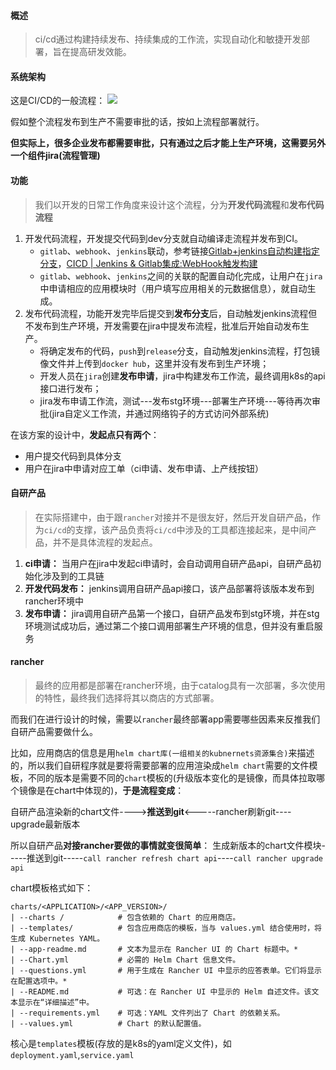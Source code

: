 #### 概述
> ci/cd通过构建持续发布、持续集成的工作流，实现自动化和敏捷开发部署，旨在提高研发效能。

#### 系统架构

这是CI/CD的一般流程：
![](https://files.mdnice.com/user/4251/1c5102f8-c827-41bc-8a0d-6074e7da8ab7.png)

假如整个流程发布到生产不需要审批的话，按如上流程部署就行。

**但实际上，很多企业发布都需要审批，只有通过之后才能上生产环境，这需要另外一个组件jira(流程管理)**

#### 功能
> 我们以开发的日常工作角度来设计这个流程，分为**开发代码流程**和**发布代码流程**
1. 开发代码流程，开发提交代码到dev分支就自动编译走流程并发布到CI。
   - `gitlab`、`webhook`、`jenkins`联动，参考链接[Gitlab+jenkins自动构建指定分支](https://www.rootop.org/pages/4140.html)，[CICD | Jenkins & Gitlab集成:WebHook触发构建](https://bbs.huaweicloud.com/blogs/173837)
   - `gitlab`、`webhook`、`jenkins`之间的关联的配置自动化完成，让用户在`jira`中申请相应的应用模块时（用户填写应用相关的元数据信息），就自动生成。
2. 发布代码流程，功能开发完毕后提交到**发布分支**后，自动触发jenkins流程但不发布到生产环境，开发需要在jira中提发布流程，批准后开始自动发布生产。
    - 将确定发布的代码，`push`到`release`分支，自动触发jenkins流程，打包镜像文件并上传到`docker hub`，这里并没有发布到生产环境；
    - 开发人员在`jira`创建**发布申请**，jira中构建发布工作流，最终调用k8s的api接口进行发布；
    - jira发布申请工作流，测试---发布stg环境---部署生产环境---等待再次审批(jira自定义工作流，并通过网络钩子的方式访问外部系统)

在该方案的设计中，**发起点只有两个**：
- 用户提交代码到具体分支
- 用户在jira中申请对应工单（ci申请、发布申请、上产线按钮）

#### 自研产品
> 在实际搭建中，由于跟`rancher`对接并不是很友好，然后开发自研产品，作为`ci/cd`的支撑，该产品负责将`ci/cd`中涉及的工具都连接起来，是中间产品，并不是具体流程的发起点。

1. **ci申请：** 当用户在jira中发起ci申请时，会自动调用自研产品api，自研产品初始化涉及到的工具链
2. **开发代码发布：** jenkins调用自研产品api接口，该产品部署将该版本发布到rancher环境中
3. **发布申请：** jira调用自研产品第一个接口，自研产品发布到stg环境，并在stg环境测试成功后，通过第二个接口调用部署生产环境的信息，但并没有重启服务

#### rancher
> 最终的应用都是部署在rancher环境，由于catalog具有一次部署，多次使用的特性，最终我们选择将其以商店的方式部署。

而我们在进行设计的时候，需要以`rancher`最终部署app需要哪些因素来反推我们自研产品需要做什么。

比如，应用商店的信息是用`helm chart库(一组相关的kubnernets资源集合)`来描述的，所以我们自研程序就是要将需要部署的应用渲染成`helm chart`需要的文件模板，不同的版本是需要不同的`chart`模板的(升级版本变化的是镜像，而具体拉取哪个镜像是在chart中体现的)，**于是流程变成**：

自研产品渲染新的chart文件---->**推送到git**<-----rancher刷新git----upgrade最新版本

所以自研产品**对接rancher要做的事情就变很简单**：
生成新版本的chart文件模块-----推送到git-----`call rancher refresh chart api`----`call rancher upgrade api`

chart模板格式如下：
```
charts/<APPLICATION>/<APP_VERSION>/
| --charts /            # 包含依赖的 Chart 的应用商店。
| --templates/          # 包含应用商店的模板，当与 values.yml 结合使用时，将生成 Kubernetes YAML。
| --app-readme.md       # 文本为显示在 Rancher UI 的 Chart 标题中。*
| --Chart.yml           # 必需的 Helm Chart 信息文件。
| --questions.yml       # 用于生成在 Rancher UI 中显示的应答表单。它们将显示在配置选项中。*
| --README.md           # 可选：在 Rancher UI 中显示的 Helm 自述文件。该文本显示在“详细描述”中。
| --requirements.yml    # 可选：YAML 文件列出了 Chart 的依赖关系。
| --values.yml          # Chart 的默认配置值。
```
核心是`templates`模板(存放的是k8s的yaml定义文件)，如`deployment.yaml`,`service.yaml` 


